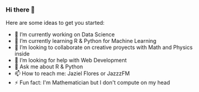 ### Hi there 👋
Here are some ideas to get you started:

- 🔭 I’m currently working on Data Science
- 🌱 I’m currently learning R & Python for Machine Learning
- 👯 I’m looking to collaborate on creative proyects with Math and Physics inside
- 🤔 I’m looking for help with Web Development
- 💬 Ask me about R & Python 
- 📫 How to reach me: Jaziel Flores or JazzzFM 
- ⚡ Fun fact: I'm Mathematician but I don't compute on my head

